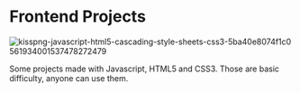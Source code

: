 # Frontend Projects
![kisspng-javascript-html5-cascading-style-sheets-css3-5ba40e8074f1c0 561934001537478272479](https://user-images.githubusercontent.com/83146564/124521900-900e0380-ddc7-11eb-90ba-2da781e71fbf.png)

Some projects made with Javascript, HTML5 and CSS3. Those are basic difficulty, anyone can use them.
